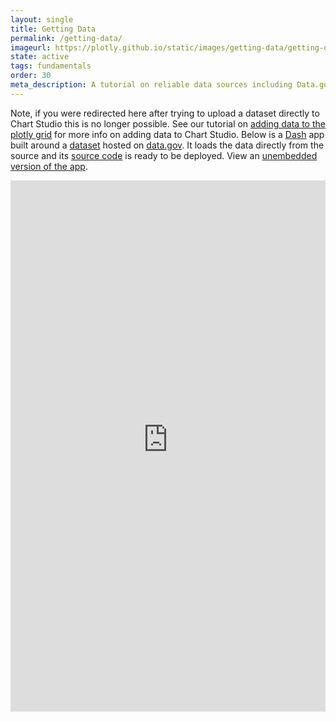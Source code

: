 ```yaml
---
layout: single
title: Getting Data
permalink: /getting-data/
imageurl: https://plotly.github.io/static/images/getting-data/getting-data-ice-cream-production.png
state: active
tags: fundamentals
order: 30
meta_description: A tutorial on reliable data sources including Data.gov. Chart Studio is the easiest way to make beautiful graphs online and for free.
---
```


Note, if you were redirected here after trying to upload a dataset directly to Chart Studio this is no longer possible.
See our tutorial on [adding data to the plotly grid](https://help.plot.ly/add-data-to-the-plotly-grid/) for more info on adding data to
Chart Studio. Below is a [Dash](https://plot.ly/products/dash/) app built around a
[dataset](https://catalog.data.gov/dataset/grain-transportation-report-figure-8) hosted on [data.gov](https://www.data.gov/).
It loads the data directly from the source and its
[source code](https://github.com/plotly/simple-example-chart-apps/tree/master/dash-getting-data) is ready to be deployed.
View an [unembedded version of the app](https://dash-simple-apps.plotly.host/dash-getting-data/).


<iframe width="100%" height="850px" src="https://dash-simple-apps.plotly.host/dash-getting-data/" frameborder="0" allowfullscreen=""></iframe>


